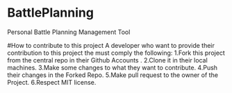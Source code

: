 # BattlePlanning
Personal Battle Planning Management Tool

#How to contribute to this project
A developer who want to provide their contribution to this project the must comply the following:
1.Fork this project from the central repo in their Github Accounts .
2.Clone it in their local machines.
3.Make some changes to what they want to contribute.
4.Push their changes in the Forked Repo.
5.Make pull request to the owner of the Project.
6.Respect MIT license.
